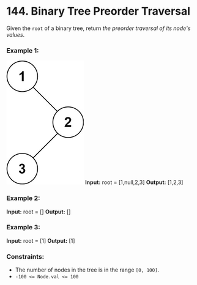 # 144. Binary Tree Preorder Traversal

Given the `root` of a binary tree, return *the preorder traversal of its node's values*.

### Example 1:
![](images/inorder_1.jpg)
**Input:** root = [1,null,2,3]
**Output:** [1,2,3]

### Example 2:
**Input:** root = []
**Output:** []

### Example 3:
**Input:** root = [1]
**Output:** [1]
 
### Constraints:
- The number of nodes in the tree is in the range `[0, 100]`.
- `-100 <= Node.val <= 100`